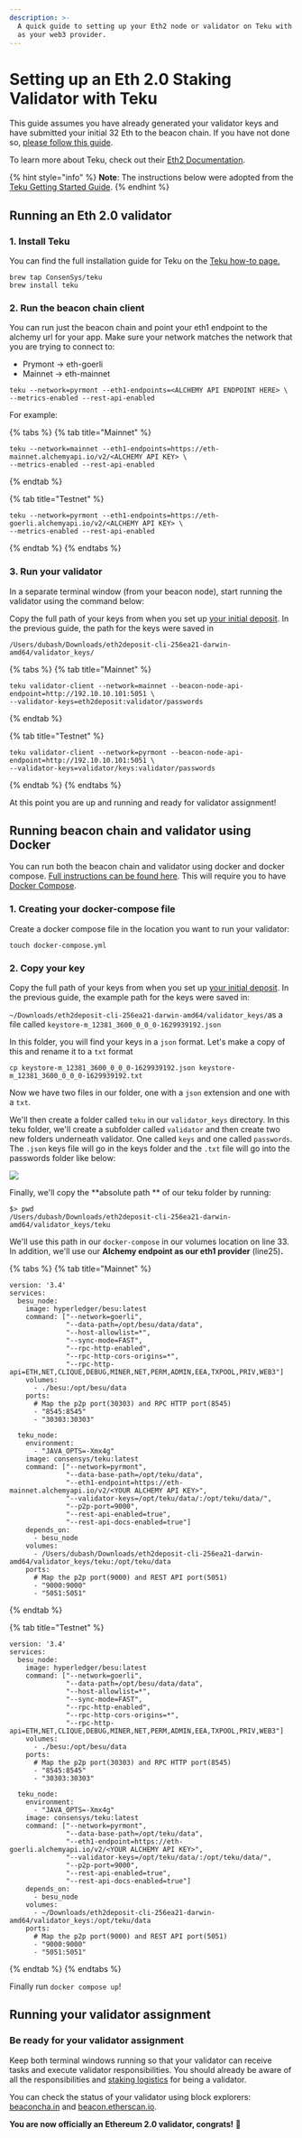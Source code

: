 ```yaml
---
description: >-
  A quick guide to setting up your Eth2 node or validator on Teku with Alchemy
  as your web3 provider.
---
```


# Setting up an Eth 2.0 Staking Validator with Teku

This guide assumes you have already generated your validator keys and have submitted your initial 32 Eth to the beacon chain. If you have not done so, [please follow this guide](https://docs.alchemy.com/alchemy/guides/running-an-eth2-node-with-alchemy).

To learn more about Teku, check out their [Eth2 Documentation](https://docs.teku.consensys.net/en/latest/).

{% hint style="info" %}
**Note**: The instructions below were adopted from the [Teku Getting Started Guide](https://docs.teku.consensys.net/en/latest/HowTo/Get-Started/Installation-Options/Run-Docker-Image/).
{% endhint %}

## Running an Eth 2.0 validator <a href="running-an-eth-2-0-validator" id="running-an-eth-2-0-validator"></a>

### 1. Install Teku  <a href="s-3-follow-the-official-eth-2-onboarding" id="s-3-follow-the-official-eth-2-onboarding"></a>

You can find the full installation guide for Teku on the [Teku how-to page.](https://docs.teku.consensys.net/en/latest/HowTo/Get-Started/Installation-Options/Install-Binaries/)

```
brew tap ConsenSys/teku
brew install teku
```

### 2. Run the beacon chain client  <a href="s-3-follow-the-official-eth-2-onboarding" id="s-3-follow-the-official-eth-2-onboarding"></a>

You can run just the beacon chain and point your eth1 endpoint to the alchemy url for your app. Make sure your network matches the network that you are trying to connect to:

* Prymont -> eth-goerli 
* Mainnet -> eth-mainnet 

```
teku --network=pyrmont --eth1-endpoints=<ALCHEMY API ENDPOINT HERE> \
--metrics-enabled --rest-api-enabled
```

For example:

{% tabs %}
{% tab title="Mainnet" %}
```
teku --network=mainnet --eth1-endpoints=https://eth-mainnet.alchemyapi.io/v2/<ALCHEMY API KEY> \
--metrics-enabled --rest-api-enabled
```
{% endtab %}

{% tab title="Testnet" %}
```
teku --network=pyrmont --eth1-endpoints=https://eth-goerli.alchemyapi.io/v2/<ALCHEMY API KEY> \
--metrics-enabled --rest-api-enabled
```
{% endtab %}
{% endtabs %}

### 3. Run your validator <a href="s-5-run-your-validator" id="s-5-run-your-validator"></a>

In a separate terminal window (from your beacon node), start running the validator using the command below:

Copy the full path of your keys from when you set up [your initial deposit](https://app.gitbook.com/@alchemyapi/s/alchemy/\~/drafts/-Mhzhhn69TnxCLAdq3aC/guides/running-an-eth2-node-with-alchemy). In the previous guide, the path for the keys were saved in 

`/Users/dubash/Downloads/eth2deposit-cli-256ea21-darwin-amd64/validator_keys/`

{% tabs %}
{% tab title="Mainnet" %}
```
teku validator-client --network=mainnet --beacon-node-api-endpoint=http://192.10.10.101:5051 \
--validator-keys=eth2deposit:validator/passwords
```
{% endtab %}

{% tab title="Testnet" %}
```
teku validator-client --network=pyrmont --beacon-node-api-endpoint=http://192.10.10.101:5051 \
--validator-keys=validator/keys:validator/passwords
```
{% endtab %}
{% endtabs %}

At this point you are up and running and ready for validator assignment!

## Running beacon chain and validator using Docker

You can run both the beacon chain and validator using docker and docker compose. [Full instructions can be found here](https://docs.teku.consensys.net/en/latest/HowTo/Get-Started/Installation-Options/Run-Docker-Image/). This will require you to have [Docker Compose](https://docs.docker.com/compose/).

### 1. Creating your docker-compose file

Create a docker compose file in the location you want to run your validator:

```
touch docker-compose.yml
```

### 2. Copy your key 

Copy the full path of your keys from when you set up [your initial deposit](https://app.gitbook.com/@alchemyapi/s/alchemy/\~/drafts/-Mhzhhn69TnxCLAdq3aC/guides/running-an-eth2-node-with-alchemy). In the previous guide, the example path for the keys were saved in:

`~/Downloads/eth2deposit-cli-256ea21-darwin-amd64/validator_keys/`as a file called `keystore-m_12381_3600_0_0_0-1629939192.json`

In this folder, you will find your keys in a `json` format. Let's make a copy of this and rename it to a `txt` format

```
cp keystore-m_12381_3600_0_0_0-1629939192.json keystore-m_12381_3600_0_0_0-1629939192.txt
```

Now we have two files in our folder, one with a `json` extension and one with a `txt`.

We'll then create a folder called `teku` in our `validator_keys` directory. In this teku folder, we'll create a subfolder called `validator` and then create two new folders underneath validator. One called `keys` and one called `passwords`. The `.json` keys file will go in the keys folder and the `.txt` file will go into the passwords folder like below:

![](../../.gitbook/assets/screen-shot-2021-09-02-at-11.44.19-am.png)

Finally, we'll copy the **absolute path ** of our teku folder by running:

```
$> pwd
/Users/dubash/Downloads/eth2deposit-cli-256ea21-darwin-amd64/validator_keys/teku
```

We'll use this path in our `docker-compose` in our volumes location on line 33. In addition, we'll use our **Alchemy  endpoint as our eth1 provider** (line25)**.**

{% tabs %}
{% tab title="Mainnet" %}
```
version: '3.4'
services:
  besu_node:
    image: hyperledger/besu:latest
    command: ["--network=goerli",
              "--data-path=/opt/besu/data/data",
              "--host-allowlist=*",
              "--sync-mode=FAST",
              "--rpc-http-enabled",
              "--rpc-http-cors-origins=*",
              "--rpc-http-api=ETH,NET,CLIQUE,DEBUG,MINER,NET,PERM,ADMIN,EEA,TXPOOL,PRIV,WEB3"]
    volumes:
      - ./besu:/opt/besu/data
    ports:
      # Map the p2p port(30303) and RPC HTTP port(8545)
      - "8545:8545"
      - "30303:30303"

  teku_node:
    environment:
      - "JAVA_OPTS=-Xmx4g"
    image: consensys/teku:latest
    command: ["--network=pyrmont",
              "--data-base-path=/opt/teku/data",
              "--eth1-endpoint=https://eth-mainnet.alchemyapi.io/v2/<YOUR ALCHEMY API KEY>",
              "--validator-keys=/opt/teku/data/:/opt/teku/data/",
              "--p2p-port=9000",
              "--rest-api-enabled=true",
              "--rest-api-docs-enabled=true"]
    depends_on:
      - besu_node
    volumes:
      - /Users/dubash/Downloads/eth2deposit-cli-256ea21-darwin-amd64/validator_keys/teku:/opt/teku/data
    ports:
      # Map the p2p port(9000) and REST API port(5051)
      - "9000:9000"
      - "5051:5051"
```
{% endtab %}

{% tab title="Testnet" %}
```
version: '3.4'
services:
  besu_node:
    image: hyperledger/besu:latest
    command: ["--network=goerli",
              "--data-path=/opt/besu/data/data",
              "--host-allowlist=*",
              "--sync-mode=FAST",
              "--rpc-http-enabled",
              "--rpc-http-cors-origins=*",
              "--rpc-http-api=ETH,NET,CLIQUE,DEBUG,MINER,NET,PERM,ADMIN,EEA,TXPOOL,PRIV,WEB3"]
    volumes:
      - ./besu:/opt/besu/data
    ports:
      # Map the p2p port(30303) and RPC HTTP port(8545)
      - "8545:8545"
      - "30303:30303"

  teku_node:
    environment:
      - "JAVA_OPTS=-Xmx4g"
    image: consensys/teku:latest
    command: ["--network=pyrmont",
              "--data-base-path=/opt/teku/data",
              "--eth1-endpoint=https://eth-goerli.alchemyapi.io/v2/<YOUR ALCHEMY API KEY>",
              "--validator-keys=/opt/teku/data/:/opt/teku/data/",
              "--p2p-port=9000",
              "--rest-api-enabled=true",
              "--rest-api-docs-enabled=true"]
    depends_on:
      - besu_node
    volumes:
      - ~/Downloads/eth2deposit-cli-256ea21-darwin-amd64/validator_keys:/opt/teku/data
    ports:
      # Map the p2p port(9000) and REST API port(5051)
      - "9000:9000"
      - "5051:5051"

```
{% endtab %}
{% endtabs %}

Finally run `docker compose up`!

## Running your validator assignment

### Be ready for your validator assignment <a href="s-6-be-ready-for-your-validator-assignment" id="s-6-be-ready-for-your-validator-assignment"></a>

Keep both terminal windows running so that your validator can receive tasks and execute validator responsibilities. You should already be aware of all the responsibilities and [staking logistics](https://docs.ethhub.io/ethereum-roadmap/ethereum-2.0/proof-of-stake/#staking-logistics) for being a validator.

You can check the status of your validator using block explorers: [beaconcha.in](https://beaconcha.in) and [beacon.etherscan.io](https://beacon.etherscan.io).

**You are now officially an Ethereum 2.0 validator, congrats!** 🎉
